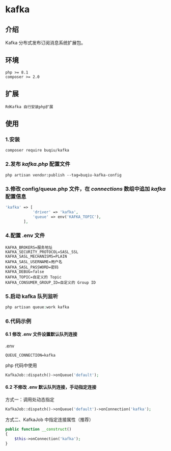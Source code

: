 # kafka

## 介绍
Kafka 分布式发布订阅消息系统扩展包。

## 环境
```
php >= 8.1
composer >= 2.0
```

## 扩展
```
RdKafka 自行安装php扩展
```

## 使用
### 1.安装
```shell
composer require buqiu/kafka
```
### 2.发布 **_kafka.php_** 配置文件
```shell
php artisan vendor:publish --tag=buqiu-kafka-config
```
### 3.修改 config/queue.php 文件，在 **_connections_** 数组中追加 **_kafka_** 配置信息
```php
'kafka' => [
            'driver' => 'kafka',
            'queue' => env('KAFKA_TOPIC'),
        ],
```
### 4.配置 .env 文件
```dotenv
KAFKA_BROKERS=服务地址
KAFKA_SECURITY_PROTOCOL=SASL_SSL
KAFKA_SASL_MECHANISMS=PLAIN
KAFKA_SASL_USERNAME=用户名
KAFKA_SASL_PASSWORD=密码
KAFKA_DEBUG=false
KAFKA_TOPIC=自定义的 Topic
KAFKA_CONSUMER_GROUP_ID=自定义的 Group ID
```
### 5.启动 kafka 队列监听
```php
php artisan queue:work kafka
```
### 6.代码示例
#### 6.1 修改 .env 文件设置默认队列连接
.env
```dotenv
QUEUE_CONNECTION=kafka
```
php 代码中使用
```php
KafkaJob::dispatch()->onQueue('default');
```
#### 6.2 不修改 .env 默认队列连接，手动指定连接
方式一：调用处动态指定
```php
KafkaJob::dispatch()->onQueue('default')->onConnection('kafka');
```
方式二、KafkaJob 中指定连接属性（推荐）
```php
public function __construct()
{
    $this->onConnection('kafka');
}
```